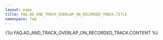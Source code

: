 ```yaml
---
layout: page
title: FAQ.AD_AND_TRACK_OVERLAP_ON_RECORDED_TRACK.TITLE
namespace: faq
---
```

{%t FAQ.AD_AND_TRACK_OVERLAP_ON_RECORDED_TRACK.CONTENT %}